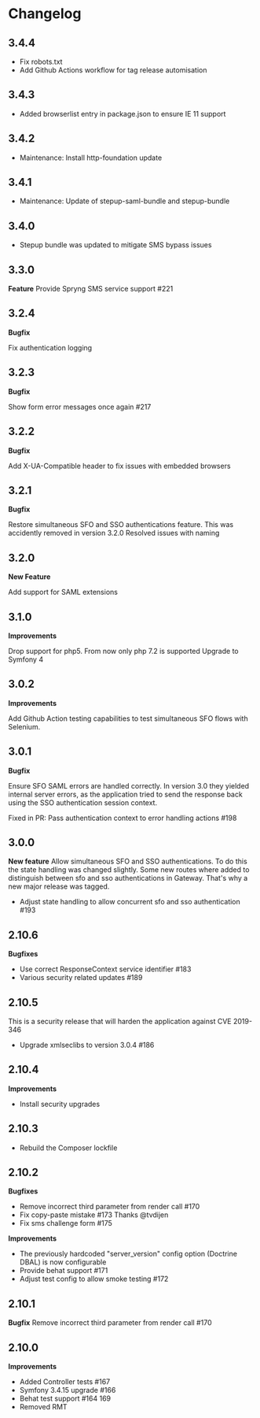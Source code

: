 # Changelog
## 3.4.4
- Fix robots.txt
- Add Github Actions workflow for tag release automisation

## 3.4.3
- Added browserlist entry in package.json to ensure IE 11 support

## 3.4.2
* Maintenance: Install http-foundation update

## 3.4.1
* Maintenance: Update of stepup-saml-bundle and stepup-bundle

## 3.4.0
* Stepup bundle was updated to mitigate SMS bypass issues

## 3.3.0
**Feature**
Provide Spryng SMS service support #221

## 3.2.4
**Bugfix**

Fix authentication logging

## 3.2.3
**Bugfix**

Show form error messages once again  #217

## 3.2.2
**Bugfix**

Add X-UA-Compatible header to fix issues with embedded browsers

## 3.2.1
**Bugfix**

Restore simultaneous SFO and SSO authentications feature. This was accidently removed in version 3.2.0
Resolved issues with naming

## 3.2.0
**New Feature**

Add support for SAML extensions

## 3.1.0
**Improvements**

Drop support for php5. From now only php 7.2 is supported
Upgrade to Symfony 4

## 3.0.2
**Improvements**

Add Github Action testing capabilities to test simultaneous SFO flows with Selenium.

## 3.0.1
**Bugfix**

Ensure SFO SAML errors are handled correctly. In version 3.0 they yielded internal server errors, as the application tried to send
the response back using the SSO authentication session context.

Fixed in PR: Pass authentication context to error handling actions #198    

## 3.0.0
**New feature**
Allow simultaneous SFO and SSO authentications. To do this the state handling was changed slightly. Some new routes 
where added to distinguish between sfo and sso authentications in Gateway. That's why a new major release was tagged.

* Adjust state handling to allow concurrent sfo and sso authentication #193

## 2.10.6
**Bugfixes**
* Use correct ResponseContext service identifier #183
* Various security related updates #189

## 2.10.5
This is a security release that will harden the application against CVE 2019-346
 * Upgrade xmlseclibs to version 3.0.4 #186

## 2.10.4
**Improvements**
* Install security upgrades

## 2.10.3
* Rebuild the Composer lockfile

## 2.10.2
**Bugfixes**
* Remove incorrect third parameter from render call #170
* Fix copy-paste mistake #173 Thanks @tvdijen
* Fix sms challenge form #175 

**Improvements**
* The previously hardcoded "server_version" config option (Doctrine DBAL) is now configurable
* Provide behat support #171
* Adjust test config to allow smoke testing #172

## 2.10.1
**Bugfix**
Remove incorrect third parameter from render call #170

## 2.10.0
**Improvements**
* Added Controller tests #167
* Symfony 3.4.15 upgrade #166 
* Behat test support #164 169
* Removed RMT


